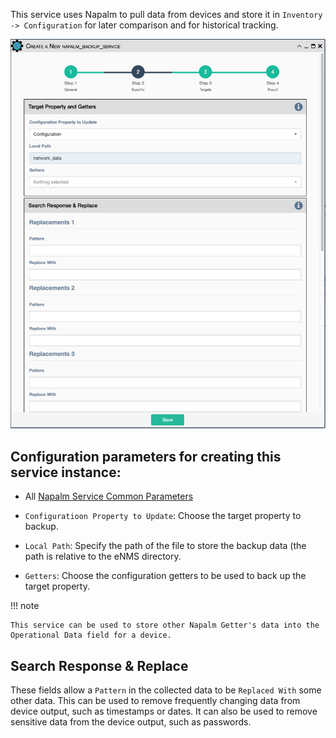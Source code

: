 This service uses Napalm to pull data from devices and store it in
`Inventory -> Configuration` for later comparison and for historical tracking.

![Napalm Data Backup Service](../../_static/automation/service_types/napalm_databackup.png)


## Configuration parameters for creating this service instance:

- All [Napalm Service Common Parameters](napalm_common.md) 

- `Configuratioon Property to Update`: Choose the target property to backup.
- `Local Path`: Specify the path of the file to store the backup data (the path is relative to the eNMS directory.
- `Getters`: Choose the configuration getters to be used to back up the target property.

!!! note
 
    This service can be used to store other Napalm Getter's data into the
    Operational Data field for a device.
    
## Search Response & Replace

These fields allow a `Pattern` in the collected data to be `Replaced With` 
some other data. This can be used to remove frequently changing data from 
device output, such as timestamps or dates. It can also be used to remove
sensitive data from the device output, such as passwords.
